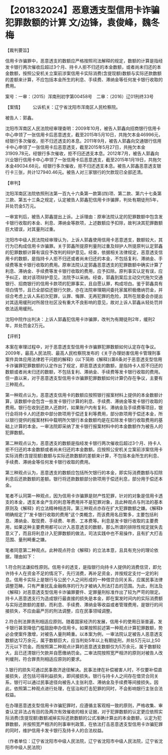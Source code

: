 # 【201832024】恶意透支型信用卡诈骗犯罪数额的计算 文/边锋，袁俊峰，魏冬梅

【裁判要旨】

信用卡诈骗罪中，恶意透支的数额应严格按照司法解释的规定，数额的计算是指经发卡银行两次催收后超过3个月、持卡人拒不归还的本金数额，或者尚未归还的本金数额，按照公安机关立案前涉案信用卡实际消费(含提现额)数额与实际还款数额的差额来计算，不应包括本金所生的利息、手续费、滞纳金等任何发卡银行收取的费用。

案号：一审：（2015）浑南刑初字第00458号　二审：（2016）辽01刑终33号

【案情】 　　公诉机关：辽宁省沈阳市浑南区人民检察院。

被告人：郭鑫。

沈阳市浑南区人民法院经审理查明：2009年10月，被告人郭鑫向招商银行信用卡中心申领了一张信用卡后恶意透支，截至2015年5月10日，共拖欠本金46996元，经银行多次催收，拒不归还透支的本息。2011年9月，被告人郭鑫向交通银行信用卡中心申领了一张信用卡后恶意透支，截至2015年5月27日，共拖欠本金31909.78元，经银行多次催收，拒不归还透支本息。2012年7月，被告人郭鑫向兴业银行信用卡中心申领了一张信用卡后恶意透支，截至2015年1月19日，共拖欠本金49034.68元，经银行多次催收，拒不归还透支本息。被告人郭鑫恶意透支银行卡三张，共计127940.46元。被告人对三家银行的欠款现已全部还清。

【审判】

沈阳浑南区法院依照刑法第一百九十六条第一款第(四)项、第二款、第六十七条第三款、第五十三条之规定，认定被告人郭鑫犯信用卡诈骗罪，判处有期徒刑5年，并处罚金5万元。

一审宣判后，被告人郭鑫提出上诉。上诉理由：原审法院认定的犯罪数额中包含发卡银行收取的本金、利息、滞纳金等款项，上述数额应予扣除，故判决其犯罪数额巨大错误，对其量刑过重。

沈阳市中级人民法院经审理认为，上诉人郭鑫使用信用卡恶意透支，数额较大，其行为已构成信用卡诈骗罪。关于郭鑫所提原判量刑过重及辩护人所提原判认定郭鑫的犯罪数额计算有误应予改判的辩护意见。经查，依据相关法律规定，恶意透支信用卡的数额，是指持卡人拒不归还或者尚未归还的本金，不包括复利、滞纳金、手续费等发卡银行收取的费用。原审法院认定郭鑫恶意透支的犯罪数额中确实计算了利息、滞纳金、手续费等发卡银行收取的费用，应予扣除。原判事实认定有误，应予纠正，故对该项辩护意见，法院予以采纳。经查，郭鑫到案后主动交代拖欠交通银行、招商银行的信用卡款项的犯罪事实，且自愿认罪，构成坦白。鉴于郭鑫具有坦白情节，且已全部偿还银行欠款，亦在法院审理期间委托家属积极缴纳罚金，并综合考虑上诉人系初次犯罪，认罪、悔罪、无再犯罪的危险，其所在居委会亦提出对其适用缓刑对所居住社区没有重大不良影响的意见，故对上诉人郭鑫从轻处罚并依法适用缓刑。

沈阳中院作出判决：上诉人郭鑫犯信用卡诈骗罪，改判为有期徒刑2年，缓刑2年，并处罚金2万元。

【评析】

本案在审理过程中，对于恶意透支型信用卡诈骗罪犯罪数额如何认定存在争议。2009年，最高人民法院、最高人民检察院发布的《关于办理妨害信用卡管理刑事案件具体应用法律若干问题的解释》(以下简称《解释》)第6条对于恶意透支型信用卡诈骗罪犯罪数额的认定作出了规定，即恶意透支的数额，是指持卡人拒不归还的数额或者尚未归还的数额，不包括复利、滞纳金、手续费等发卡银行收取的费用。但一直以来，对于恶意透支型信用卡诈骗罪犯罪数额如何计算仍存在争议，主要有三种观点。

第一种观点认为，恶意透支信用卡的数额应按照银行报案材料上提供的本金数额计算，该数额中会包含一些发卡银行计算的利息、手续费、滞纳金等发卡银行收取的费用。银行在收到还款人还款时，如果账户内有复利、滞纳金及手续费等项目，银行会将持卡人的还款中部分款项用于偿还复利等费用，部分款项用于偿还本金，所以银行提供的报案材料中载明所欠银行本金数额均是在扣除发卡银行收取费用的基础上计算的本金。一审法院即采纳了发卡银行报案材料中的本金数额作为被告人的犯罪数额。

第二种观点认为，恶意透支的数额是指经发卡银行两次催收后超过3个月、持卡人拒不归还的本金数额或者尚未归还的本金数额。应按照公安机关立案前涉案信用卡实际消费(含提现额)数额与实际还款数额的差额来计算，不包括本金所生的利息、手续费、滞纳金等任何发卡银行收取的费用。

第三种观点认为，恶意透支的数额应包括所欠银行的本金，即实际消费数额与扣除利息后还款数额的差额。银行将还款数额部分款项用于偿还利息，部分用于偿还本金。

笔者不认同第一种观点，因为信用卡诈骗罪是财产性犯罪，针对的对象是信用卡透支的本金，透支本金产生的利息等费用并不是犯罪对象，且此种观点与刑法的基本原则及《解释》的立法精神相违背。第三种观点亦存在扩大犯罪数额之嫌。《解释》明确规定了"发卡银行收取的费用"这个类概念，而该费用名目繁多，主要包括利息、滞纳金、取现费、手续费、年费、工本费等。利息是发卡银行收取的主要费用，如果这种主要费用都可以计入恶意透支的数额，那么所谓的排除性规定就失去意义了，而且将利息计入犯罪数额的做法，司法实践中也不易操作，且有扩大打击范围、量刑畸重之嫌。

笔者同意第二种观点。此种观点符合《解释》的立法本意，且具有充分的理论依据，理由如下：

1.符合刑法谦抑性原则。信用卡的透支，是指银行向持卡人提供的消费信贷，即允许持卡人在资金不足的情况下，先行消费，再补足资金，并按规定支付一定的利息。信用卡实际上是银行与公民个人之间形成的一种借贷合同关系，应属民事法律调整范畴，只有严重扰乱金融秩序的行为才被纳入刑法打击的范围。为此，刑法及《解释》对恶意透支型信用卡诈骗罪要件、定罪量刑标准作出了较为严苛的限定。持卡人恶意透支行为造成银行最直接的损失是本金，即在案发时间内的实际消费额与实际还款额的差额，而利息、手续费、滞纳金等收益或者管理费用，是银行的间接损失，不应由最严厉的刑法调整，应在民事领域调整。

2.符合刑法罪责刑相适应原则。随着国家经济的发展，信用卡的使用日渐普遍，发卡银行甚至降低门槛鼓励申办信用卡。如果按照前述第一种观点计算犯罪数额，势必会使案件激增，对被告人量刑畸重。以本案为例，一审法院认定被告人恶意透支数额达12万余元，属于数额巨大，应当判处5年以上有期徒刑，并处5万元以上50万元以下罚金。而按照第二种观点计算的恶意透支数额仅为5万余元，属于数额较大，且已还清银行欠款并自愿缴纳罚金。二审法院按照宽严相济的原则对被告人改判缓刑，符合罪责刑相适应原则的要求。

3.银行的损失可通过民事救济途径解决。民事法律在补偿被害人时，不仅要补偿直接损失，还包括可得利益损失，即间接损失。银行与持卡人之间存在借贷合同关系，银行可以通过民事途径向被告人主张利息、滞纳金及手续费等间接损失。因此，依照第二种观点进行处理，在惩治和打击犯罪的同时，不会影响银行主张合法权益。

在办理恶意透支型信用卡诈骗犯罪时，应遵循主客观相一致的原则，严格收集、审查认定非法占有目的及两次有效催收的相关证据，对于犯罪数额的认定更应依照实际消费(含提现额)数额减掉实际还款数额的公式准确计算出的本金数额，认定为犯罪数额，并按照宽严相济的刑事审判政策，在依法打击恶意透支型信用卡诈骗犯罪的同时，维护信用卡发卡银行及持卡人的合法权益。

（作者单位：辽宁省沈阳市中级人民法院，辽宁省沈阳市中级人民法院，辽宁省沈阳市中级人民法院）